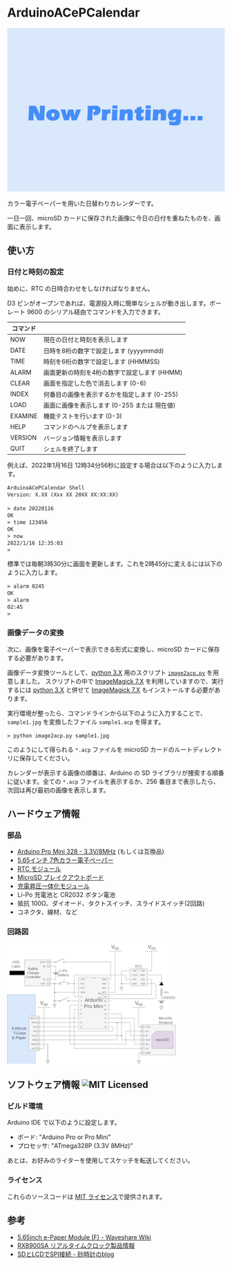 # ArduinoACePCalendar

![Picture](doc/picture.jpg)

カラー電子ペーパーを用いた日替わりカレンダーです。

一日一回、microSD カードに保存された画像に今日の日付を重ねたものを、画面に表示します。

## 使い方

### 日付と時刻の設定

始めに、RTC の日時合わせをしなければなりません。

D3 ピンがオープンであれば、電源投入時に簡単なシェルが動き出します。ボーレート 9600 のシリアル経由でコマンドを入力できます。

| コマンド |                                              |
|----------|----------------------------------------------|
| NOW      | 現在の日付と時刻を表示します                 |
| DATE     | 日時を8桁の数字で設定します (yyyymmdd)       |
| TIME     | 時刻を6桁の数字で設定します (HHMMSS)         |
| ALARM    | 画面更新の時刻を4桁の数字で設定します (HHMM) |
| CLEAR    | 画面を指定した色で消去します (0-6)           |
| INDEX    | 何番目の画像を表示するかを指定します (0-255) |
| LOAD     | 画面に画像を表示します (0-255 または 現在値) |
| EXAMINE  | 機能テストを行います (0-3)                   |
| HELP     | コマンドのヘルプを表示します                 |
| VERSION  | バージョン情報を表示します                   |
| QUIT     | シェルを終了します                           |

例えば、2022年1月16日 12時34分56秒に設定する場合は以下のように入力します。

```
ArduinoACePCalendar Shell
Version: X.XX (Xxx XX 20XX XX:XX:XX)

> date 20220116
OK
> time 123456
OK
> now
2022/1/16 12:35:03
> 
```

標準では毎朝3時30分に画面を更新します。これを2時45分に変えるには以下のように入力します。

```
> alarm 0245
OK
> alarm
02:45
>
```

### 画像データの変換

次に、画像を電子ペーパーで表示できる形式に変換し、microSD カードに保存する必要があります。

画像データ変換ツールとして、[python 3.X](https://www.python.org/) 用のスクリプト [`image2acp.py`](tools/image2acp.py) を用意しました。
スクリプトの中で [ImageMagick 7.X](https://imagemagick.org/script/index.php) を利用していますので、実行するには [python 3.X](https://www.python.org/) と併せて [ImageMagick 7.X](https://imagemagick.org/script/index.php) もインストールする必要があります。

実行環境が整ったら、コマンドラインから以下のように入力することで、`sample1.jpg` を変換したファイル `sample1.acp` を得ます。

```
> python image2acp.py sample1.jpg
```

このようにして得られる `*.acp` ファイルを microSD カードのルートディレクトリに保存してください。

カレンダーが表示する画像の順番は、Arduino の SD ライブラリが捜索する順番に従います。全ての `*.acp` ファイルを表示するか、256 番目まで表示したら、次回は再び最初の画像を表示します。

## ハードウェア情報

### 部品

* [Arduino Pro Mini 328 - 3.3V/8MHz](https://www.sparkfun.com/products/11114) (もしくは互換品)
* [5.65インチ 7色カラー電子ペーパー](https://www.waveshare.com/5.65inch-e-paper-module-f.htm)
* [RTC モジュール](https://akizukidenshi.com/catalog/g/gK-13009/)
* [MicroSD ブレイクアウトボード](https://www.sparkfun.com/products/13743)
* [充電昇圧一体化モジュール](https://www.aitendo.com/product/19267)
* Li-Po 充電池と CR2032 ボタン電池
* 抵抗 100&ohm;、ダイオード、タクトスイッチ、スライドスイッチ(2回路)
* コネクタ、線材、など

### 回路図

[![クリックして拡大](doc/schematic_thumbnail.png)](doc/schematic.png)

## ソフトウェア情報 ![MIT Licensed](https://img.shields.io/badge/license-MIT-blue.svg)

### ビルド環境

Arduino IDE で以下のように設定します。

* ボード: "Arduino Pro or Pro Mini"
* プロセッサ: "ATmega328P (3.3V 8MHz)"

あとは、お好みのライターを使用してスケッチを転送してください。

### ライセンス

これらのソースコードは [MIT ライセンス](LICENSE)で提供されます。

## 参考

* [5.65inch e-Paper Module (F) - Waveshare Wiki](https://www.waveshare.com/wiki/5.65inch_e-Paper_Module_(F))
* [RX8900SA リアルタイムクロック製品情報](https://www5.epsondevice.com/ja/products/rtc/rx8900sa.html)
* [SDとLCDでSPI接続 - 砂時計のblog](http://sandglass888.livedoor.blog/archives/4084006.html)
